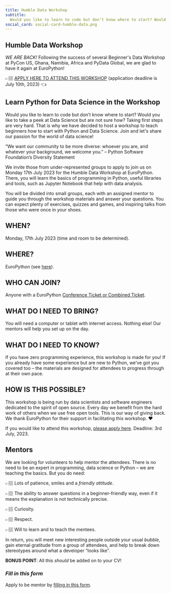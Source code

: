 ```yaml
---
title: Humble Data Workshop
subtitle:
  Would you like to learn to code but don’t know where to start? Would you like to take a peek at Data Science but are not sure how? Taking first steps are very hard. That is why we have decided to host a workshop to teach beginners how to start with Python and Data Science. Join and let's share our passion for the world of data science!
social_card: social-card-humble-data.png
---
```

## Humble Data Workshop ##
*WE ARE BACK!*
Following the success of several Beginner's Data Workshop at PyCon US, Ghana, Namibia, Africa and PyData Global, we are glad to have it again at EuroPython!

👉🏽 [APPLY HERE TO ATTEND THIS WORKSHOP](https://forms.gle/jFP1CCNSp91ekyi16) (application deadline is July 10th, 2023) 👈

## Learn Python for Data Science in the Workshop ##
Would you like to learn to code but don’t know where to start? Would you like to take a peek at Data Science but are not sure how? Taking first steps are very hard. That is why we have decided to host a workshop to teach beginners how to start with Python and Data Science. Join and let's share our passion for the world of data science!

“We want our community to be more diverse: whoever you are, and whatever your background, we welcome you.” – Python Software Foundation’s Diversity Statement

We invite those from under-represented groups to apply to join us on Monday 17th July 2023 for the Humble Data Workshop at EuroPython. There, you will learn the basics of programming in Python, useful libraries and tools, such as Jupyter Notebook that help with data analysis.

You will be divided into small groups, each with an assigned mentor to guide you through the workshop materials and answer your questions. You can expect plenty of exercises, quizzes and games, and inspiring talks from those who were once in your shoes.

## WHEN? ##
Monday, 17th July 2023 (time and room to be determined).

## WHERE? ##
EuroPython (see [here](/where#prague-congress-centre---conference-venue)).

## WHO CAN JOIN? ##
Anyone with a EuroPython [Conference Ticket or Combined Ticket](https://ep2023.europython.eu/tickets#ticket-types).

## WHAT DO I NEED TO BRING? ##
You will need a computer or tablet with internet access. Nothing else!
 Our mentors will help you set up on the day.

## WHAT DO I NEED TO KNOW? ##
If you have zero programming experience, this workshop is made for you! If you already have some experience but are new to Python, we’ve got you covered too – the materials are designed for attendees to progress through at their own pace.

## HOW IS THIS POSSIBLE? ##
This workshop is being run by data scientists and software engineers dedicated to the spirit of open source. Every day we benefit from the hard work of others when we use free open tools. This is our way of giving back. We thank EuroPython for their support in facilitating this workshop. ❤️

If you would like to attend this workshop, [please apply here](https://forms.gle/jFP1CCNSp91ekyi16). Deadline: 3rd July, 2023.

## Mentors ##
We are looking for volunteers to help mentor the attendees. There is no need to be an expert in programming, data science or Python – we are teaching the basics. But you do need:

👉🏽 Lots of patience, smiles and a *friendly attitude*.

👉🏽 The ability to answer questions in a beginner-friendly way, even if it means the explanation is not technically precise.

👉🏽 Curiosity.

👉🏽 Respect.

👉🏽 Will to learn and to teach the mentees.

In return, you will meet new interesting people outside your usual *bubble*, gain eternal gratitude from a group of attendees, and help to break down stereotypes around what a developer “looks like”.

**BONUS POINT**: All this *should* be added on to your CV!

### *Fill in this form*
Apply to be mentor by [filling in this form](https://forms.gle/jFP1CCNSp91ekyi16).
